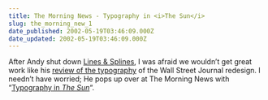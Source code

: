 ```yaml
---
title: The Morning News - Typography in <i>The Sun</i>
slug: the_morning_new_1
date_published: 2002-05-19T03:46:09.000Z
date_updated: 2002-05-19T03:46:09.000Z
---
```


After Andy shut down [Lines & Splines](http://www.linesandsplines.com/), I was afraid we wouldn’t get great work like his [review of the typography](http://www.linesandsplines.com/2002_04_01_archive.html#75586699) of the Wall Street Journal redesign. I needn’t have worried; He pops up over at The Morning News with “[Typography in *The Sun*](http://www.themorningnews.org/archives/new_york_new_york/typography_in_the_sun.shtml)“.
